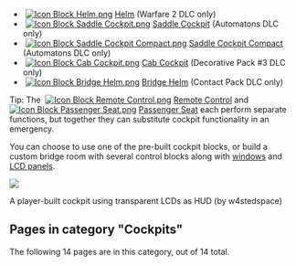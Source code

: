 *    [![Icon Block Helm.png](https://spaceengineers.wiki.gg/images/thumb/Icon_Block_Helm.png/21px-Icon_Block_Helm.png?ab5ade)](https://spaceengineers.wiki.gg/wiki/Helm "Helm") [Helm](https://spaceengineers.wiki.gg/wiki/Helm "Helm") (Warfare 2 DLC only)
*    [![Icon Block Saddle Cockpit.png](https://spaceengineers.wiki.gg/images/thumb/Icon_Block_Saddle_Cockpit.png/21px-Icon_Block_Saddle_Cockpit.png?29c1ac)](https://spaceengineers.wiki.gg/wiki/Saddle_Cockpit "Saddle Cockpit") [Saddle Cockpit](https://spaceengineers.wiki.gg/wiki/Saddle_Cockpit "Saddle Cockpit") (Automatons DLC only)
*    [![Icon Block Saddle Cockpit Compact.png](https://spaceengineers.wiki.gg/images/thumb/Icon_Block_Saddle_Cockpit_Compact.png/21px-Icon_Block_Saddle_Cockpit_Compact.png?ee0e37)](https://spaceengineers.wiki.gg/wiki/Saddle_Cockpit_Compact "Saddle Cockpit Compact") [Saddle Cockpit Compact](https://spaceengineers.wiki.gg/wiki/Saddle_Cockpit_Compact "Saddle Cockpit Compact") (Automatons DLC only)
*    [![Icon Block Cab Cockpit.png](https://spaceengineers.wiki.gg/images/thumb/Icon_Block_Cab_Cockpit.png/21px-Icon_Block_Cab_Cockpit.png?a0f720)](https://spaceengineers.wiki.gg/wiki/Cab_Cockpit "Cab Cockpit") [Cab Cockpit](https://spaceengineers.wiki.gg/wiki/Cab_Cockpit "Cab Cockpit") (Decorative Pack #3 DLC only)
*    [![Icon Block Bridge Helm.png](https://spaceengineers.wiki.gg/images/thumb/Icon_Block_Bridge_Helm.png/21px-Icon_Block_Bridge_Helm.png?7d18f0)](https://spaceengineers.wiki.gg/wiki/Bridge_Helm "Bridge Helm") [Bridge Helm](https://spaceengineers.wiki.gg/wiki/Bridge_Helm "Bridge Helm") (Contact Pack DLC only)

Tip: The  [![Icon Block Remote Control.png](https://spaceengineers.wiki.gg/images/thumb/Icon_Block_Remote_Control.png/21px-Icon_Block_Remote_Control.png?e33c2d)](https://spaceengineers.wiki.gg/wiki/Remote_Control "Remote Control") [Remote Control](https://spaceengineers.wiki.gg/wiki/Remote_Control "Remote Control") and  [![Icon Block Passenger Seat.png](https://spaceengineers.wiki.gg/images/thumb/Icon_Block_Passenger_Seat.png/21px-Icon_Block_Passenger_Seat.png?af9250)](https://spaceengineers.wiki.gg/wiki/Passenger_Seat "Passenger Seat") [Passenger Seat](https://spaceengineers.wiki.gg/wiki/Passenger_Seat "Passenger Seat") each perform separate functions, but together they can substitute cockpit functionality in an emergency.

You can choose to use one of the pre-built cockpit blocks, or build a custom bridge room with several control blocks along with [windows](https://spaceengineers.wiki.gg/wiki/Window "Window") and [LCD panels](https://spaceengineers.wiki.gg/wiki/LCD_Panels "LCD Panels").

[![](https://spaceengineers.wiki.gg/images/thumb/Transparent-lcd.png/320px-Transparent-lcd.png?814cf6)](https://spaceengineers.wiki.gg/wiki/File:Transparent-lcd.png)

A player-built cockpit using transparent LCDs as HUD (by w4stedspace)

## Pages in category "Cockpits"

The following 14 pages are in this category, out of 14 total.